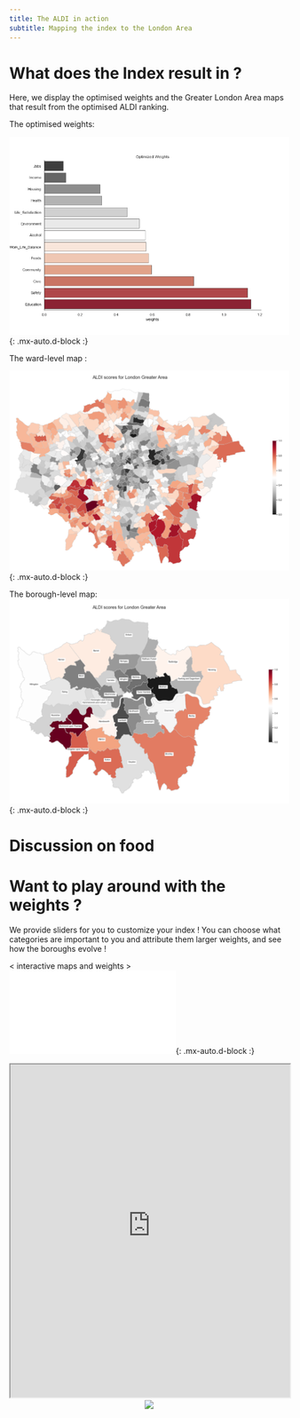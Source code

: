 ```yaml
---
title: The ALDI in action 
subtitle: Mapping the index to the London Area
---
```


# What does the Index result in ? 

Here, we display the optimised weights and the Greater London Area maps that result from the optimised ALDI ranking. 

The optimised weights:

![weights](./assets/img/weigths.png){: .mx-auto.d-block :}

The ward-level map :

![ward map](./assets/img/ALDI_ward_map.png){: .mx-auto.d-block :}

The borough-level map:
![borough map](./assets/img/ALDI_borough_map.png){: .mx-auto.d-block :}

# Discussion on food 

# Want to play around with the weights  ?

We provide sliders for you to customize your index ! You can choose what categories are important to you and attribute them larger weights, and see how the boroughs evolve !

< interactive maps and weights > 
![interactive_map](./assets/img/map.html){: .mx-auto.d-block :}

<iframe
  src="https://raw.githubusercontent.com/charlyneburki/The-ALDI/master/assets/img/map.html"
  style="width:100%; height:600px;"
></iframe>

<div align="center">
  <img src="https://raw.githubusercontent.com/charlyneburki/The-ALDI/master/assets/img/map.html" height="100" />

</div>
